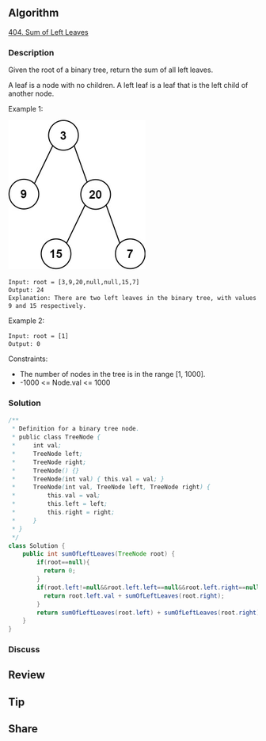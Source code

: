 ## Algorithm

[404. Sum of Left Leaves](https://leetcode.com/problems/sum-of-left-leaves/)

### Description

Given the root of a binary tree, return the sum of all left leaves.

A leaf is a node with no children. A left leaf is a leaf that is the left child of another node.

Example 1:

![](assets/20240222-e354285b.png)

```
Input: root = [3,9,20,null,null,15,7]
Output: 24
Explanation: There are two left leaves in the binary tree, with values 9 and 15 respectively.
```

Example 2:

```
Input: root = [1]
Output: 0
```

Constraints:

- The number of nodes in the tree is in the range [1, 1000].
- -1000 <= Node.val <= 1000

### Solution

```java
/**
 * Definition for a binary tree node.
 * public class TreeNode {
 *     int val;
 *     TreeNode left;
 *     TreeNode right;
 *     TreeNode() {}
 *     TreeNode(int val) { this.val = val; }
 *     TreeNode(int val, TreeNode left, TreeNode right) {
 *         this.val = val;
 *         this.left = left;
 *         this.right = right;
 *     }
 * }
 */
class Solution {
    public int sumOfLeftLeaves(TreeNode root) {
        if(root==null){
          return 0;
        }
        if(root.left!=null&&root.left.left==null&&root.left.right==null){
          return root.left.val + sumOfLeftLeaves(root.right);
        }
        return sumOfLeftLeaves(root.left) + sumOfLeftLeaves(root.right);
    }
}
```

### Discuss

## Review


## Tip


## Share
